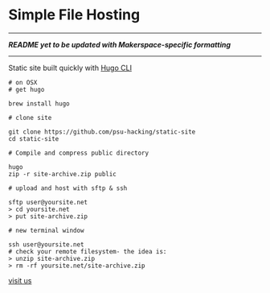 # Simple File Hosting

_ _ _
***README yet to be updated with Makerspace-specific formatting*** 
_ _ _
   
Static site built quickly with [Hugo CLI](https://gohugo.io/getting-started/quick-start/)

```
# on OSX
# get hugo

brew install hugo

# clone site

git clone https://github.com/psu-hacking/static-site
cd static-site

# Compile and compress public directory

hugo
zip -r site-archive.zip public

# upload and host with sftp & ssh

sftp user@yoursite.net
> cd yoursite.net
> put site-archive.zip

# new terminal window

ssh user@yoursite.net
# check your remote filesystem- the idea is:
> unzip site-archive.zip
> rm -rf yoursite.net/site-archive.zip
```

[visit us](https://psuhacking.club)
